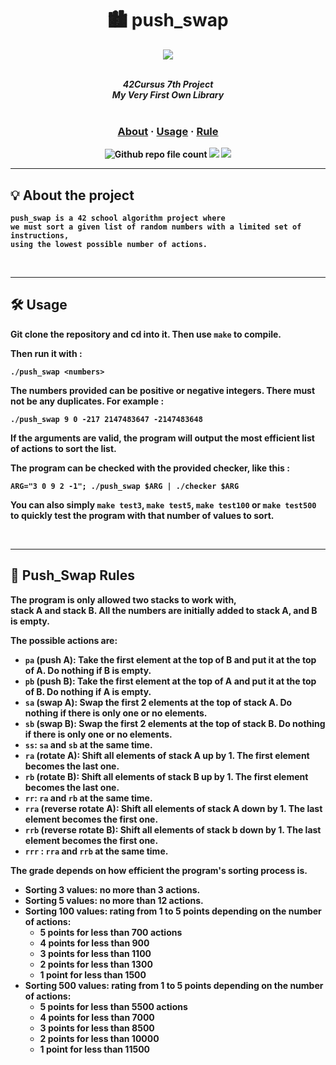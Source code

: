<div align=center >
<h1>🏙️ push_swap</h1>
<a href="https://github.com/h-beeen/42cursus/tree/master/push_swap"><img src="https://user-images.githubusercontent.com/112257466/214543615-812bc032-e1f8-41d5-b4de-c82316447778.png"/></a>
</div>
<br/>


<p align="center">
	<b><i>42Cursus 7th Project<br/>
  	My Very First Own Library</i></br></br>
</p>
	<h3 align="center">
	<a href="https://github.com/h-beeen/42cursus/tree/master/push_swap#-about-the-project">About</a>
	<span> · </span>
	<a href="https://github.com/h-beeen/42cursus/tree/master/push_swap#-list-of-functions">Usage</a>
	<span> · </span>
	<a href="https://github.com/h-beeen/42cursus/tree/master/push_swap#%EF%B8%8F-usage">Rule</a>
	</h3>
	<p align="center">
	<img alt="Github repo file count" src="https://img.shields.io/github/directory-file-count/h-beeen/42Cursus/push_swap/push_swap?logo=c&style=for-the-badge" /> <img src="https://img.shields.io/badge/120/100-007396?style=for-the-badge&logo=42&label=Score&logoColor=white&color=darkgreen"> <img src="https://img.shields.io/badge/2022&brvbar;11&brvbar;24-007396?style=for-the-badge&logo=Starship&label=completed&logoColor=white&color=black">
	</p>

---

## 💡 About the project
	push_swap is a 42 school algorithm project where 
	we must sort a given list of random numbers with a limited set of instructions,
	using the lowest possible number of actions.


<br/>

---

## 🛠️ Usage

Git clone the repository and cd into it. Then use ```make``` to compile.

Then run it with :

```shell
./push_swap <numbers>
```

The numbers provided can be positive or negative integers. There must not be any duplicates. For example :

```shell
./push_swap 9 0 -217 2147483647 -2147483648
```

If the arguments are valid, the program will output the most efficient list of actions to sort the list.

The program can be checked with the provided checker, like this :

```shell
ARG="3 0 9 2 -1"; ./push_swap $ARG | ./checker $ARG
```

You can also simply ```make test3```, ```make test5```, ```make test100``` or ```make test500``` to quickly test the program with that number of values to sort.

<br/>

---

## 📖 Push_Swap Rules

The program is only allowed two stacks to work with, </br>
stack A and stack B. All the numbers are initially added to stack A, and B is empty.

The possible actions are:

* ```pa``` (push A): Take the first element at the top of B and put it at the top of A. Do nothing if B is empty.
* ```pb``` (push B): Take the first element at the top of A and put it at the top of B. Do nothing if A is empty.
* ```sa``` (swap A): Swap the first 2 elements at the top of stack A. Do nothing if there is only one or no elements.
* ```sb``` (swap B): Swap the first 2 elements at the top of stack B. Do nothing if there is only one or no elements.
* ```ss```: ```sa``` and ```sb``` at the same time.
* ```ra``` (rotate A): Shift all elements of stack A up by 1. The first element becomes the last one.
* ```rb``` (rotate B): Shift all elements of stack B up by 1. The first element becomes the last one.
* ```rr```: ```ra``` and ```rb``` at the same time.
* ```rra``` (reverse rotate A): Shift all elements of stack A down by 1. The last element becomes the first one.
* ```rrb``` (reverse rotate B): Shift all elements of stack b down by 1. The last element becomes the first one.
* ```rrr``` : ```rra``` and ```rrb``` at the same time.

The grade depends on how efficient the program's sorting process is.
 
* Sorting 3 values: no more than 3 actions.
* Sorting 5 values: no more than 12 actions.
* Sorting 100 values: rating from 1 to 5 points depending on the number of actions:
  * 5 points for less than 700 actions
  * 4 points for less than 900
  * 3 points for less than 1100
  * 2 points for less than 1300
  * 1 point for less than 1500
* Sorting 500 values: rating from 1 to 5 points depending on the number of actions:
  * 5 points for less than 5500 actions
  * 4 points for less than 7000
  * 3 points for less than 8500
  * 2 points for less than 10000
  * 1 point for less than 11500